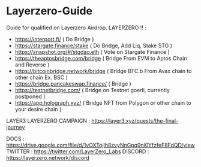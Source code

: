 # Layerzero-Guide
Guide for qualified on Layerzero Airdrop.
LAYERZERO ‼️ :

- https://interport.fi/         ( Do Bridge )
- https://stargate.finance/stake  ( Do Bridge, Add Liq, Stake STG )
- https://snapshot.org/#/stgdao.eth ( Vote on Stargate Finance )
- https://theaptosbridge.com/bridge ( Bridge From EVM to Aptos Chain and Reverse )
- https://bitcoinbridge.network/bridge ( Bridge BTC.b From Avax chain to other chain Ex. BSC )
- https://bridge.pancakeswap.finance/ ( Bridge )
- https://testnetbridge.com/ ( Bridge on Testnet goerli, currently postponed )
- https://app.holograph.xyz/ ( Bridge NFT from Polygon or other chain to your desire chain )

LAYER3 LAYERZERO CAMPAIGN : https://layer3.xyz/quests/the-final-journey

DOCS : https://drive.google.com/file/d/1vOXTojlh8zvyNnGpq9nl0YfzfeF8FdQD/view
TWITTER : https://twitter.com/LayerZero_Labs
DISCORD : https://layerzero.network/discord

